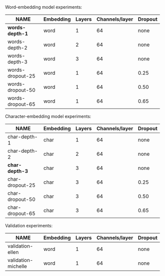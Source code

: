 Word-embedding model experiments:

| NAME             | Embedding | Layers  | Channels/layer  | Dropout |
|------------------|-----------|---------|-----------------|---------|
| **words-depth-1**| word      | 1       | 64              | none    |
| words-depth-2    | word      | 2       | 64              | none    |
| words-depth-3    | word      | 3       | 64              | none    | 
| words-dropout-25 | word      | 1       | 64              | 0.25    |
| words-dropout-50 | word      | 1       | 64              | 0.50    |
| words-dropout-65 | word      | 1       | 64              | 0.65    |

Character-embedding model experiments:

| NAME            | Embedding | Layers  | Channels/layer  | Dropout |
|-----------------|-----------|---------|-----------------|---------|
| char-depth-1    | char      | 1       | 64              | none    |
| char-depth-2    | char      | 2       | 64              | none    |
| **char-depth-3**| char      | 3       | 64              | none    | 
| char-dropout-25 | char      | 3       | 64              | 0.25    |
| char-dropout-50 | char      | 3       | 64              | 0.50    |
| char-dropout-65 | char      | 3       | 64              | 0.65    |

Validation experiments:

| NAME                | Embedding | Layers  | Channels/layer  | Dropout |
|---------------------|-----------|---------|-----------------|---------|
| validation-ellen    | word      | 1       | 64              | none    |
| validation-michelle | word      | 1       | 64              | none    |
